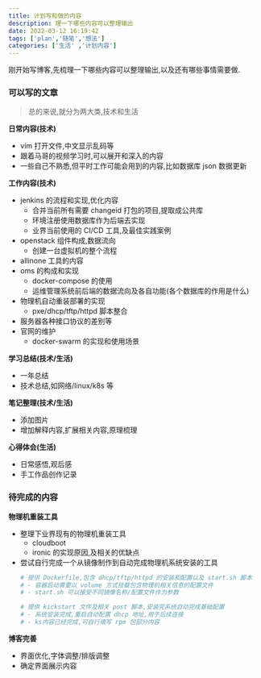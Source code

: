 ```yaml
---
title: 计划写和做的内容
description: 理一下哪些内容可以整理输出
date: 2022-03-12 16:19:42
tags: ['plan','随笔','想法']
categories: ['生活' ,'计划内容']
---
```

刚开始写博客,先梳理一下哪些内容可以整理输出,以及还有哪些事情需要做.

### 可以写的文章
> 总的来说,就分为两大类,技术和生活

**日常内容(技术)**
- vim 打开文件,中文显示乱码等
- 跟着马哥的视频学习时,可以展开和深入的内容
- 一些自己不熟悉,但平时工作可能会用到的内容,比如数据库 json 数据更新

**工作内容(技术)**
- jenkins 的流程和实现,优化内容
  - 合并当前所有需要 changeid 打包的项目,提取成公共库
  - 环境注册使用数据库作为后端去实现
  - 业界当前使用的 CI/CD 工具,及最佳实践案例
- openstack 组件构成,数据流向
  - 创建一台虚拟机的整个流程
- allinone 工具的内容
- oms 的构成和实现
  - docker-compose 的使用
  - 运维管理系统前后端的数据流向及各自功能(各个数据库的作用是什么)
- 物理机自动重装部署的实现
  - pxe/dhcp/tftp/httpd 脚本整合
- 服务器各种接口协议的差别等
- 官网的维护
  - docker-swarm 的实现和使用场景

**学习总结(技术/生活)**
- 一年总结
- 技术总结,如网络/linux/k8s 等

**笔记整理(技术/生活)**
- 添加图片
- 增加解释内容,扩展相关内容,原理梳理

**心得体会(生活)**
- 日常感悟,观后感
- 手工作品创作记录

### 待完成的内容
**物理机重装工具**
- 整理下业界现有的物理机重装工具
  - cloudboot
  - ironic 的实现原因,及相关的优缺点
- 尝试自行完成一个从镜像制作到自动完成物理机系统安装的工具
    ```bash
    # 提供 Dockerfile,包含 dhcp/tftp/httpd 的安装和配置以及 start.sh 脚本
    # - 容器启动需要以 volume 方式挂载包含物理机相关信息的配置文件
    # - start.sh 可以接受不同镜像名称/配置文件作为参数

    # 提供 kickstart 文件及相关 post 脚本,安装完系统自动完成基础配置
    # - 系统安装完成,重启自动配置 dhcp 地址,用于后续连接
    # - ks内容已经完成,可自行填写 rpm 包部分内容
    ```

**博客完善**
- 界面优化,字体调整/排版调整
- 确定界面展示内容